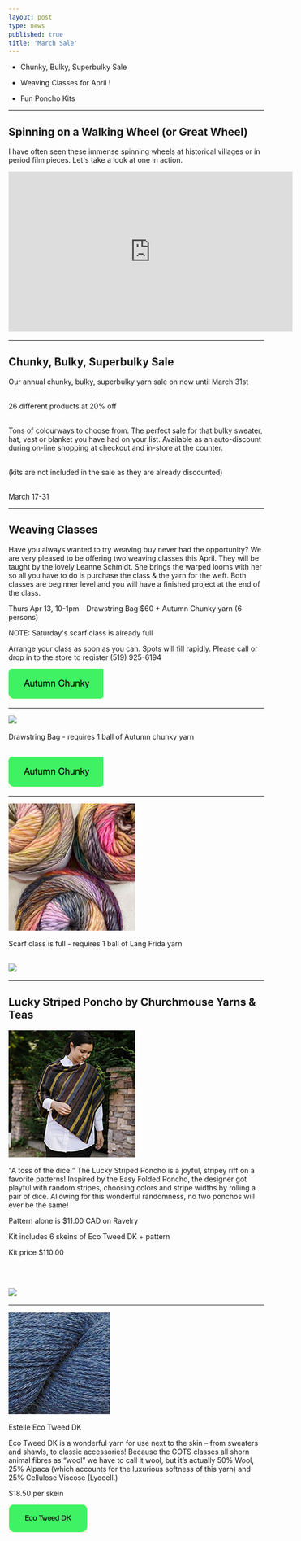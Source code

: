 ```yaml
---
layout: post
type: news
published: true
title: 'March Sale'
---
```


-	Chunky, Bulky, Superbulky Sale

-	Weaving Classes for April !

- Fun Poncho Kits

<hr />

<h2>Spinning on a Walking Wheel (or Great Wheel)</h2>

<p>I have often seen these immense spinning wheels at historical villages or in period film pieces. Let's take a look at one in action.<p>
 
<iframe width="560" height="315" src="https://www.youtube.com/embed/yrrJLAXwUBU" title="YouTube video player" frameborder="0" allow="accelerometer; autoplay; clipboard-write; encrypted-media; gyroscope; picture-in-picture; web-share" allowfullscreen></iframe>

<hr/>

<h2>Chunky, Bulky, Superbulky Sale</h2>
<p>
Our annual chunky, bulky, superbulky yarn sale on now until March 31st<br /><br />


26 different products at 20% off<br /><br />

Tons of colourways to choose from. The perfect sale for that bulky sweater, hat, vest or blanket you have had on your list. Available as an auto-discount during on-line shopping at checkout and in-store at the counter.<br /><br />

(kits are not included in the sale as they are already discounted)<br /><br />

March 17-31</p>

<hr/>

<h2>Weaving Classes</h2>

<p>Have you always wanted to try weaving buy never had the opportunity? We are very pleased to be offering two weaving classes this April. They will be taught by the lovely Leanne Schmidt. She brings the warped looms with her so all you have to do is purchase the class & the yarn for the weft. Both classes are beginner level and you will have a finished project at the end of the class.</p>

<p>Thurs Apr 13, 10-1pm - Drawstring Bag $60 + Autumn Chunky yarn (6 persons)</p>

<p>NOTE: Saturday's scarf class is already full</p>

<p>Arrange your class as soon as you can. Spots will fill rapidly. Please call or drop in to the store to register (519) 925-6194</p>

<p><a href="https://www.woolandsilkcoshop.com/products/autumn-chunky"><img src="/img/autchunky.png"></a> <br />

<hr/>

<p><a href="https://www.woolandsilkcoshop.com/products/autumn-chunky"><img src="/img/autwool.png"></a> <br />

Drawstring Bag - requires 1 ball of Autumn chunky yarn<br /><br />

<a href="https://www.woolandsilkcoshop.com/products/autumn-chunky"><img src="/img/autchunky.png"></a> </p>

<hr />

<p><a href="https://www.woolandsilkcoshop.com/products/frida"><img src="/img/frida.jpg"></a> <br />

Scarf class is full - requires 1 ball of Lang Frida yarn<br /><br />

<a href="https://www.woolandsilkcoshop.com/search?q=chunky"><img src="/img/btn_frida.png"></a> </p>

<hr />

<h2>Lucky Striped Poncho by Churchmouse Yarns & Teas</h2>

<p><a href="https://www.ravelry.com/patterns/library/lucky-striped-poncho"><img src="/img/poncho.jpg"></a> <br />

<p>"A toss of the dice!” The Lucky Striped Poncho is a joyful, stripey riff on a favorite patterns! Inspired by the Easy Folded Poncho, the designer got playful with random stripes, choosing colors and stripe widths by rolling a pair of dice. Allowing for this wonderful randomness, no two ponchos will ever be the same!</p>

<p>Pattern alone is $11.00 CAD on Ravelry</p>

<p>Kit includes 6 skeins of Eco Tweed DK + pattern</p>

<p>Kit price $110.00</p><br /><br />

<p><a href="https://www.ravelry.com/patterns/library/lucky-striped-poncho"><img src="/img/btn_poncho.png"></a> </p>

<hr/>

<p><a href="https://www.woolandsilkcoshop.com/products/eco-tweed-dk"><img src="/img/estelle.jpg"></a> <br />

<p>Estelle Eco Tweed DK</p>

<p>Eco Tweed DK is a wonderful yarn for use next to the skin – from sweaters and shawls, to classic accessories! Because the GOTS classes all shorn animal fibres as “wool” we have to call it wool, but it’s actually 50% Wool, 25% Alpaca (which accounts for the luxurious softness of this yarn) and 25% Cellulose Viscose (Lyocell.)</p>

<p>$18.50 per skein</p>

<p><a href="https://www.woolandsilkcoshop.com/products/eco-tweed-dk"><img src="/img/estelle.png"></a> </p>
                                                                              
